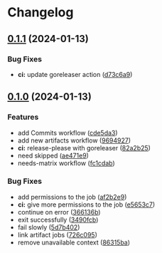# Changelog

## [0.1.1](https://github.com/Zebradil/github-actions-playground/compare/v0.1.0...v0.1.1) (2024-01-13)


### Bug Fixes

* **ci:** update goreleaser action ([d73c6a9](https://github.com/Zebradil/github-actions-playground/commit/d73c6a91f4e8bb551e91aeb4180fd3cf15dc7ed8))

## [0.1.0](https://github.com/Zebradil/github-actions-playground/compare/v0.0.1...v0.1.0) (2024-01-13)


### Features

* add Commits workflow ([cde5da3](https://github.com/Zebradil/github-actions-playground/commit/cde5da3849a35629e6b6dec37e628ccc66370faa))
* add new artifacts workflow ([9694927](https://github.com/Zebradil/github-actions-playground/commit/9694927e788de2eb0f0e87b14310eebfc7cba11e))
* **ci:** release-please with goreleaser ([82a2b25](https://github.com/Zebradil/github-actions-playground/commit/82a2b25e2b032dccf6926424112119762194a2a1))
* need skipped ([ae471e9](https://github.com/Zebradil/github-actions-playground/commit/ae471e93a65e9b9e9bed4d43b5ea44d9945fccab))
* needs-matrix workflow ([fc1cdab](https://github.com/Zebradil/github-actions-playground/commit/fc1cdab1166d431df4f058e0e6ec1b9cfaccda8f))


### Bug Fixes

* add permissions to the job ([af2b2e9](https://github.com/Zebradil/github-actions-playground/commit/af2b2e9c38c26d44c35a615f035b1f294973a86a))
* **ci:** give more permissions to the job ([e5653c7](https://github.com/Zebradil/github-actions-playground/commit/e5653c71ecdcf2b5ce32839b830192d0edc86177))
* continue on error ([366136b](https://github.com/Zebradil/github-actions-playground/commit/366136bb766b7a5f2314283a38795c45bc2bdf56))
* exit successfully ([3490fcb](https://github.com/Zebradil/github-actions-playground/commit/3490fcb71e8b2aedb3bccdf493acb847d00abb7d))
* fail slowly ([5d7b402](https://github.com/Zebradil/github-actions-playground/commit/5d7b402ab17795d83c95e73f5d2ad3496c218782))
* link artifact jobs ([726c095](https://github.com/Zebradil/github-actions-playground/commit/726c095b93a5fa2c52008b9940bf17aed656e43d))
* remove unavailable context ([86315ba](https://github.com/Zebradil/github-actions-playground/commit/86315ba34af7a62c507b58f4d62678bbd6301f65))
